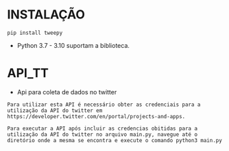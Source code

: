 # INSTALAÇÃO
 ``` pip install tweepy ```

 - Python 3.7 - 3.10 suportam a biblioteca.

# API_TT
 - Api para coleta de dados no twitter

 ``` Para utilizar esta API é necessário obter as credenciais para a utilização da API do twitter em https://developer.twitter.com/en/portal/projects-and-apps. ```

 ``` Para executar a API após incluir as credencias obitidas para a utilização da API do twitter no arquivo main.py, navegue até o diretório onde a mesma se encontra e execute o comando python3 main.py ```
